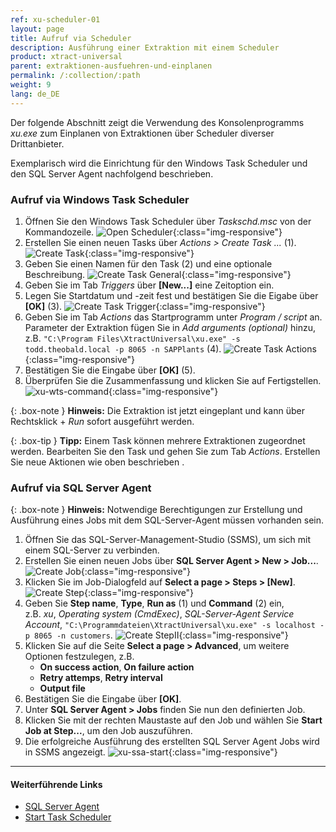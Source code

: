 ```yaml
---
ref: xu-scheduler-01
layout: page
title: Aufruf via Scheduler
description: Ausführung einer Extraktion mit einem Scheduler
product: xtract-universal
parent: extraktionen-ausfuehren-und-einplanen
permalink: /:collection/:path
weight: 9
lang: de_DE
---
```

Der folgende Abschnitt zeigt die Verwendung des Konsolenprogramms *xu.exe* zum Einplanen von Extraktionen über Scheduler diverser Drittanbieter. 

Exemplarisch wird die Einrichtung für den Windows Task Scheduler und den SQL Server Agent nachfolgend beschrieben.

### Aufruf via Windows Task Scheduler

1. Öffnen Sie den Windows Task Scheduler über *Taskschd.msc* von der Kommandozeile.
![Open Scheduler](/img/content/xu/automation/open_scheduler.png){:class="img-responsive"}
2. Erstellen Sie einen neuen Tasks über *Actions > Create Task ...* (1).
![Create Task](/img/content/xu/automation/create_task.png){:class="img-responsive"}
3. Geben Sie einen Namen für den Task (2) und eine optionale Beschreibung.
![Create Task General](/img/content/xu/automation/create_task_general.png){:class="img-responsive"}
4. Geben Sie im Tab *Triggers* über **[New...]** eine Zeitoption ein.
5. Legen Sie Startdatum und -zeit fest und bestätigen Sie die Eigabe über **[OK]** (3).
![Create Task Trigger](/img/content/xu/automation/create_task_trigger.png){:class="img-responsive"}
6. Geben Sie im Tab *Actions* das Startprogramm unter *Program / script* an. Parameter der Extraktion fügen Sie in *Add arguments (optional)* hinzu, z.B. `"C:\Program Files\XtractUniversal\xu.exe" -s todd.theobald.local -p 8065 -n SAPPlants` (4).
![Create Task Actions](/img/content/xu/automation/create_task_actions.png){:class="img-responsive"}
7. Bestätigen Sie die Eingabe über **[OK]** (5).
8. Überprüfen Sie die Zusammenfassung und klicken Sie auf Fertigstellen.
![xu-wts-command](/img/content/xu/automation/task_run.jpg){:class="img-responsive"}

{: .box-note }
**Hinweis:** Die Extraktion ist jetzt eingeplant und kann über Rechtsklick + *Run* sofort ausgeführt werden. 

{: .box-tip }
**Tipp:** Einem Task können mehrere Extraktionen zugeordnet werden. Bearbeiten Sie den Task und gehen Sie zum Tab *Actions*. Erstellen Sie neue Aktionen wie oben beschrieben .


### Aufruf via SQL Server Agent

{: .box-note }
**Hinweis:** Notwendige Berechtigungen zur Erstellung und Ausführung eines Jobs mit dem SQL-Server-Agent müssen vorhanden sein.   

1. Öffnen Sie das SQL-Server-Management-Studio (SSMS), um sich mit einem SQL-Server zu verbinden.
2. Erstellen Sie einen neuen Jobs über **SQL Server Agent > New > Job...**. 
![Create Job](/img/content/xu/automation/create_job.png){:class="img-responsive"}
3. Klicken Sie im Job-Dialogfeld auf **Select a page > Steps > [New]**.
![Create Step](/img/content/xu/automation/create_step.png){:class="img-responsive"}
4. Geben Sie **Step name**, **Type**, **Run as** (1) und **Command** (2) ein, <br> z.B. *xu*, *Operating system (CmdExec)*, *SQL-Server-Agent Service Account*, `"C:\Programmdateien\XtractUniversal\xu.exe" -s localhost -p 8065 -n customers`.
![Create StepII](/img/content/xu/automation/xu_sql_server_agent_job_step.png){:class="img-responsive"}
5. Klicken Sie auf die Seite **Select a page > Advanced**, um weitere Optionen festzulegen, z.B.
	- **On success action**, **On failure action**
	- **Retry attemps**, **Retry interval**
	- **Output file**
6. Bestätigen Sie die Eingabe über **[OK]**.
7. Unter **SQL Server Agent > Jobs** finden Sie nun den definierten Job. 
8. Klicken Sie mit der rechten Maustaste auf den Job und wählen Sie **Start Job at Step...**, um den Job auszuführen. 
9. Die erfolgreiche Ausführung des erstellten SQL Server Agent Jobs wird in SSMS angezeigt.
![xu-ssa-start](/img/content/xu/automation/xu_sql_server_agent_job_start.png){:class="img-responsive"}

****
#### Weiterführende Links
- [SQL Server Agent](https://docs.microsoft.com/en-us/sql/ssms/agent/sql-server-agent?view=sql-server-ver15)
- [Start Task Scheduler](http://technet.microsoft.com/en-us/library/cc721931.aspx)
